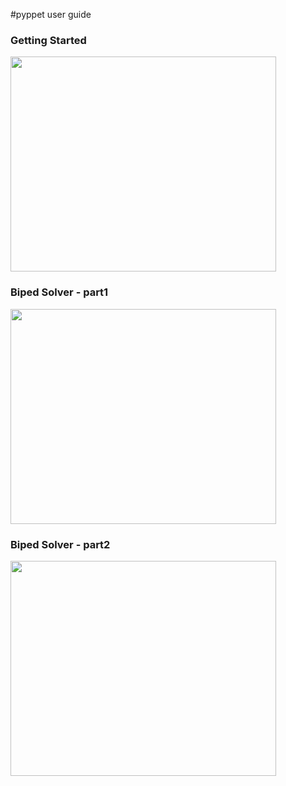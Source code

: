 #pyppet user guide

### Getting Started ###

<a href='http://www.youtube.com/watch?feature=player_embedded&v=3cvegnDvWok' target='_blank'><img src='http://img.youtube.com/vi/3cvegnDvWok/0.jpg' width='425' height=344 /></a>


### Biped Solver - part1 ###

<a href='http://www.youtube.com/watch?feature=player_embedded&v=u4Nn08j-MDw' target='_blank'><img src='http://img.youtube.com/vi/u4Nn08j-MDw/0.jpg' width='425' height=344 /></a>

### Biped Solver - part2 ###

<a href='http://www.youtube.com/watch?feature=player_embedded&v=g8nKL47cV4A' target='_blank'><img src='http://img.youtube.com/vi/g8nKL47cV4A/0.jpg' width='425' height=344 /></a>